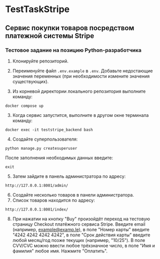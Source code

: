 # TestTaskStripe

## Сервис покупки товаров посредством платежной системы Stripe

### Тестовое задание на позицию Python-разработчика


1. Клонируйте репозиторий.

2. Переименуйте файл `.env.example` в `.env`. Добавьте недостающие значения переменных (при необходимости измените значения существующих).

2. Из корневой директории локального репозитория выполните команду:

```
docker compose up
```

3. Когда сервис запустится, выполните в другом окне терминала команду:

```
docker exec -it teststripe_backend bash
```

4. Создайте суперпользователя:

```
python manage.py createsuperuser
```

После заполнения необходимых данных введите:

```
exit

```

5. Затем зайдите в панель администратора по адресу:

```
http://127.0.0.1:8001/admin/
```

6. Создайте несколько товаров в панели администратора.
7. Список товаров находится по адресу:

```
http://127.0.0.1:8001/index/
```

8. При нажатии на кнопку "Buy" произойдёт переход на тестовую страницу Checkout платёжного сервиса Stripe.
Введите email (например, example@examp.le), в поле "Номер карты" введите "4242 4242 4242 4242", в поле "Срок действия карты" введите любой месяц/год позже текущих (например, "10/25"). В поле CVV/CVC можно ввести любое трёхзначное число, в поле "Имя и фамилия" любое имя. Нажмите "Оплатить".